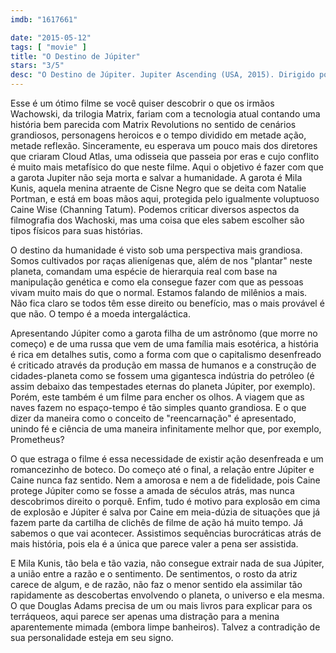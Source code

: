 ```yaml
---
imdb: "1617661"

date: "2015-05-12"
tags: [ "movie" ]
title: "O Destino de Júpiter"
stars: "3/5"
desc: "O Destino de Júpiter. Jupiter Ascending (USA, 2015). Dirigido por Andy Wachowski, Lana Wachowski. Escrito por Andy Wachowski, Lana Wachowski. Com Mila Kunis, Channing Tatum, Sean Bean, Eddie Redmayne, Douglas Booth, Tuppence Middleton, Nikki Amuka-Bird, Christina Cole, Nicholas A. Newman."
---
```

Esse é um ótimo filme se você quiser descobrir o que os irmãos Wachowski, da trilogia Matrix, fariam com a tecnologia atual contando uma história bem parecida com Matrix Revolutions no sentido de cenários grandiosos, personagens heroicos e o tempo dividido em metade ação, metade reflexão. Sinceramente, eu esperava um pouco mais dos diretores que criaram Cloud Atlas, uma odisseia que passeia por eras e cujo conflito é muito mais metafísico do que neste filme. Aqui o objetivo é fazer com que a garota Jupiter não seja morta e salvar a humanidade. A garota é Mila Kunis, aquela menina atraente de Cisne Negro que se deita com Natalie Portman, e está em boas mãos aqui, protegida pelo igualmente voluptuoso Caine Wise (Channing Tatum). Podemos criticar diversos aspectos da filmografia dos Wachoski, mas uma coisa que eles sabem escolher são tipos físicos para suas histórias.

O destino da humanidade é visto sob uma perspectiva mais grandiosa. Somos cultivados por raças alienígenas que, além de nos "plantar" neste planeta, comandam uma espécie de hierarquia real com base na manipulação genética e como ela consegue fazer com que as pessoas vivam muito mais do que o normal. Estamos falando de milênios a mais. Não fica claro se todos têm esse direito ou benefício, mas o mais provável é que não. O tempo é a moeda intergaláctica.

Apresentando Júpiter como a garota filha de um astrônomo (que morre no começo) e de uma russa que vem de uma família mais esotérica, a história é rica em detalhes sutis, como a forma com que o capitalismo desenfreado é criticado através da produção em massa de humanos e a construção de cidades-planeta como se fossem uma gigantesca indústria do petróleo (é assim debaixo das tempestades eternas do planeta Júpiter, por exemplo). Porém, este também é um filme para encher os olhos. A viagem que as naves fazem no espaço-tempo é tão simples quanto grandiosa. E o que dizer da maneira como o conceito de "reencarnação" é apresentado, unindo fé e ciência de uma maneira infinitamente melhor que, por exemplo, Prometheus?

O que estraga o filme é essa necessidade de existir ação desenfreada e um romancezinho de boteco. Do começo até o final, a relação entre Júpiter e Caine nunca faz sentido. Nem a amorosa e nem a de fidelidade, pois Caine protege Júpiter como se fosse a amada de séculos atrás, mas nunca descobrimos direito o porquê. Enfim, tudo é motivo para explosão em cima de explosão e Júpiter é salva por Caine em meia-dúzia de situações que já fazem parte da cartilha de clichês de filme de ação há muito tempo. Já sabemos o que vai acontecer. Assistimos sequências burocráticas atrás de mais história, pois ela é a única que parece valer a pena ser assistida.

E Mila Kunis, tão bela e tão vazia, não consegue extrair nada de sua Júpiter, a união entre a razão e o sentimento. De sentimentos, o rosto da atriz carece de algum, e de razão, não faz o menor sentido ela assimilar tão rapidamente as descobertas envolvendo o planeta, o universo e ela mesma. O que Douglas Adams precisa de um ou mais livros para explicar para os terráqueos, aqui parece ser apenas uma distração para a menina aparentemente mimada (embora limpe banheiros). Talvez a contradição de sua personalidade esteja em seu signo.
